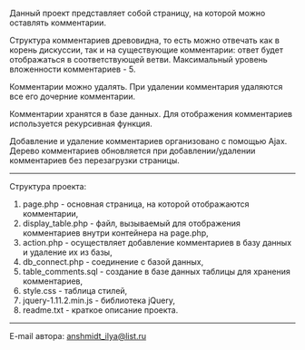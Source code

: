 Данный проект представляет собой страницу, на которой можно оставлять комментарии. 

Структура комментариев древовидна, то есть можно отвечать как в корень дискуссии, так и на существующие комментарии: 
ответ будет отображаться в соответствующей ветви. Максимальный уровень вложенности комментариев - 5. 

Комментарии можно удалять. При удалении комментария удаляются все его дочерние комментарии.

Комментарии хранятся в базе данных.
Для отображения комментариев используется рекурсивная функция. 

Добавление и удаление комментариев организовано с помощью Ajax. 
Дерево комментариев обновляется при добавлении/удалении комментариев без перезагрузки страницы.

-----------------------------------
Структура проекта: 

1) page.php - основная страница, на которой отображаются комментарии,
2) display_table.php - файл, вызываемый для отображения комментариев внутри контейнера на page.php,  
3) action.php - осуществляет добавление комментариев в базу данных и удаление их из базы,  
4) db_connect.php - соединение с базой данных,  
5) table_comments.sql - создание в базе данных таблицы для хранения комментариев,
6) style.css - таблица стилей,
7) jquery-1.11.2.min.js - библиотека jQuery,
8) readme.txt - краткое описание проекта.

-------------------------------------
E-mail автора: anshmidt_ilya@list.ru
